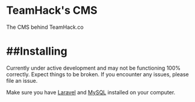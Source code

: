 TeamHack's CMS
====

The CMS behind TeamHack.co

##Installing
===
Currently under active development and may not be functioning 100% correctly. Expect things to be broken. If you encounter any issues, please file an issue.

Make sure you have [Laravel](http://laravel.com/ "Laravel") and [MySQL](http://www.mysql.com/ "MySQL Database") installed on your computer.
